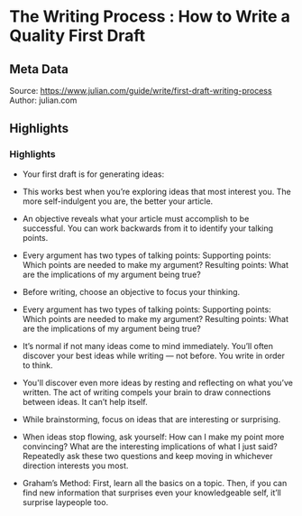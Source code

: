 # The Writing Process : How to Write a Quality First Draft

## Meta Data

Source:  https://www.julian.com/guide/write/first-draft-writing-process 
Author: julian.com

## Highlights

### Highlights

- Your first draft is for generating ideas:
  
- This works best when you’re exploring ideas that most interest you. The more self-indulgent you are, the better your article.
- An objective reveals what your article must accomplish to be successful. You can work backwards from it to identify your talking points.
  
- Every argument has two types of talking points:
  Supporting points: Which points are needed to make my argument?
  Resulting points: What are the implications of my argument being true?
- Before writing, choose an objective to focus your thinking.
- Every argument has two types of talking points:
  Supporting points: Which points are needed to make my argument?
  Resulting points: What are the implications of my argument being true?
- It’s normal if not many ideas come to mind immediately. You’ll often discover your best ideas while writing — not before. You write in order to think.
- You'll discover even more ideas by resting and reflecting on what you’ve written. The act of writing compels your brain to draw connections between ideas. It can’t help itself.
- While brainstorming, focus on ideas that are interesting or surprising.
- When ideas stop flowing, ask yourself:
  How can I make my point more convincing?
  What are the interesting implications of what I just said?
  Repeatedly ask these two questions and keep moving in whichever direction interests you most.
- Graham’s Method: First, learn all the basics on a topic. Then, if you can find new information that surprises even your knowledgeable self, it’ll surprise laypeople too.
